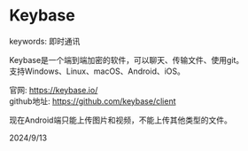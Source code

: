 # Keybase

keywords: 即时通讯  

Keybase是一个端到端加密的软件，可以聊天、传输文件、使用git。  
支持Windows、Linux、macOS、Android、iOS。  

官网: https://keybase.io/  
github地址: https://github.com/keybase/client  

现在Android端只能上传图片和视频，不能上传其他类型的文件。  

2024/9/13  
